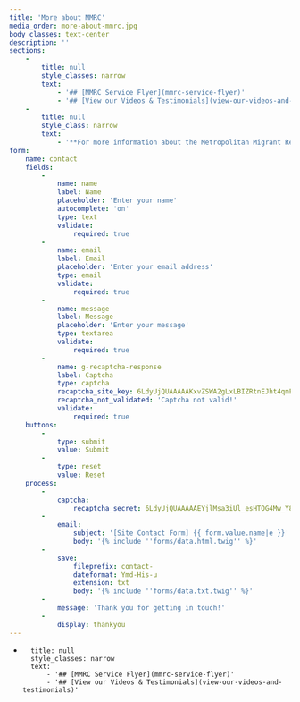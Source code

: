 ```yaml
---
title: 'More about MMRC'
media_order: more-about-mmrc.jpg
body_classes: text-center
description: ''
sections:
    -
        title: null
        style_classes: narrow
        text:
            - '## [MMRC Service Flyer](mmrc-service-flyer)'
            - '## [View our Videos & Testimonials](view-our-videos-and-testimonials)'
    -
        title: null
        style_class: narrow
        text:
            - '**For more information about the Metropolitan Migrant Resource Centre Inc. please fill in the following form and we will respond as soon as possible.**'
form:
    name: contact
    fields:
        -
            name: name
            label: Name
            placeholder: 'Enter your name'
            autocomplete: 'on'
            type: text
            validate:
                required: true
        -
            name: email
            label: Email
            placeholder: 'Enter your email address'
            type: email
            validate:
                required: true
        -
            name: message
            label: Message
            placeholder: 'Enter your message'
            type: textarea
            validate:
                required: true
        -
            name: g-recaptcha-response
            label: Captcha
            type: captcha
            recaptcha_site_key: 6LdyUjQUAAAAAKxvZSWA2gLxLBIZRtnEJht4qmFk
            recaptcha_not_validated: 'Captcha not valid!'
            validate:
                required: true
    buttons:
        -
            type: submit
            value: Submit
        -
            type: reset
            value: Reset
    process:
        -
            captcha:
                recaptcha_secret: 6LdyUjQUAAAAAEYjlMsa3iUl_esHTOG4Mw_Y8y5x
        -
            email:
                subject: '[Site Contact Form] {{ form.value.name|e }}'
                body: '{% include ''forms/data.html.twig'' %}'
        -
            save:
                fileprefix: contact-
                dateformat: Ymd-His-u
                extension: txt
                body: '{% include ''forms/data.txt.twig'' %}'
        -
            message: 'Thank you for getting in touch!'
        -
            display: thankyou
---
```


-
        title: null
        style_classes: narrow
        text:
            - '## [MMRC Service Flyer](mmrc-service-flyer)'
            - '## [View our Videos & Testimonials](view-our-videos-and-testimonials)'